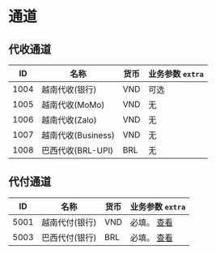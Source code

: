 # 通道

## 代收通道

| ID   | 名称              | 货币       | 业务参数 `extra` |
|------|-----------------|----------|--------------|
| 1004 | 越南代收(银行)        | VND      | 可选           |
| 1005 | 越南代收(MoMo)      | VND      | 无            |
| 1006 | 越南代收(Zalo)      | VND      | 无            |
| 1007 | 越南代收(Business)  | VND      | 无            |
| 1008 | 巴西代收(BRL-UPI)   | BRL      | 无            |

[//]: # (| 1081 | 印尼代收&#40;IDR_QRIS&#41;  | IDR_QRIS | 无            |)

[//]: # (| 1082 | 印尼代收&#40;DANA&#41;      | DANA     | 无            |)

[//]: # (| 1083 | 印尼代收&#40;IDR_VA&#41;    | IDR_VA   | 无            |)

[//]: # (| 1084 | 印尼代收&#40;OVO&#41;       | OVO      | 无            |)

[//]: # (| 1085 | 印尼代收&#40;LINKAJA&#41;   | LINKAJA  | 无            |)

## 代付通道

| ID   | 名称       | 货币       | 业务参数 `extra`                              |
|------|----------|----------|-------------------------------------------|
| 5001 | 越南代付(银行) | VND      | 必填。 [查看](/zh/reference/vietnam.md#业务参数)   |
| 5003 | 巴西代付(银行) | BRL      | 必填。 [查看](/zh/reference/brazil.md#业务参数)    |

[//]: # (| 5078 | 印尼代付&#40;银行&#41; | IDR_QRIS | 必填。 [查看]&#40;/zh/reference/indonesia.md#业务参数&#41; |)
